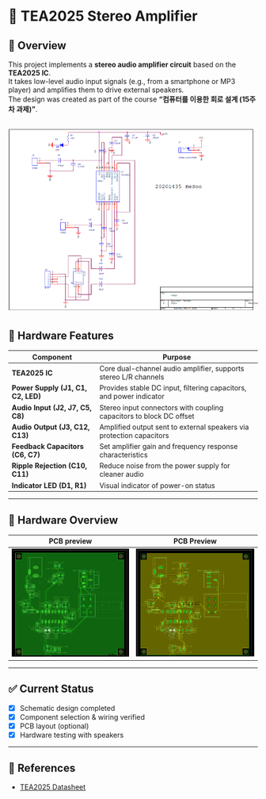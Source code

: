 # 🎵 TEA2025 Stereo Amplifier  

## 🔎 Overview
This project implements a **stereo audio amplifier circuit** based on the **TEA2025 IC**.  
It takes low-level audio input signals (e.g., from a smartphone or MP3 player) and amplifies them to drive external speakers.  
The design was created as part of the course **“컴퓨터를 이용한 회로 설계 (15주차 과제)”**.

![Circuit Schematic](docs/images/TEA2025.png)
---

## 🔧 Hardware Features

| Component                  | Purpose                                                                 |
|----------------------------|-------------------------------------------------------------------------|
| **TEA2025 IC**             | Core dual-channel audio amplifier, supports stereo L/R channels        |
| **Power Supply (J1, C1, C2, LED)** | Provides stable DC input, filtering capacitors, and power indicator |
| **Audio Input (J2, J7, C5, C8)**   | Stereo input connectors with coupling capacitors to block DC offset |
| **Audio Output (J3, C12, C13)**    | Amplified output sent to external speakers via protection capacitors |
| **Feedback Capacitors (C6, C7)**   | Set amplifier gain and frequency response characteristics           |
| **Ripple Rejection (C10, C11)**    | Reduce noise from the power supply for cleaner audio                |
| **Indicator LED (D1, R1)**         | Visual indicator of power-on status                                 |

---

## 📸 Hardware Overview
| PCB preview | PCB Preview |
|-----------|-------------|
| ![Schematic](docs/images/TEA2025-F.png) | ![PCB](docs/images/TEA2025-B.png) |

---

## ✅ Current Status
- [x] Schematic design completed  
- [x] Component selection & wiring verified  
- [x] PCB layout (optional)  
- [x] Hardware testing with speakers  

---

## 📑 References
- [TEA2025 Datasheet](https://www.alldatasheet.com/datasheet-pdf/pdf/23744/STMICROELECTRONICS/TEA2025.html)  
